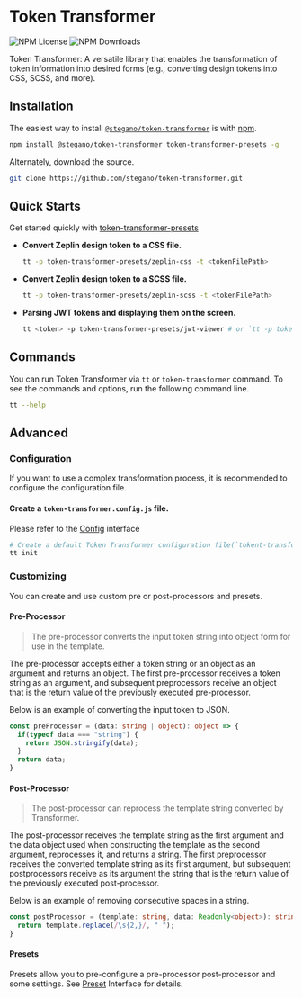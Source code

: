 # Token Transformer
![NPM License](https://img.shields.io/npm/l/@stegano/token-transformer)
![NPM Downloads](https://img.shields.io/npm/dw/@stegano/token-transformer)

Token Transformer: A versatile library that enables the transformation of token information into desired forms (e.g., converting design tokens into CSS, SCSS, and more).

## Installation

The easiest way to install [`@stegano/token-transformer`](https://npm.com/@stegano/token-transformer) is with [npm](https://www.npmjs.com/).

```bash
npm install @stegano/token-transformer token-transformer-presets -g
```

Alternately, download the source.

```bash
git clone https://github.com/stegano/token-transformer.git
```

## Quick Starts

Get started quickly with [token-transformer-presets](https://www.npmjs.com/package/@stegano/token-transformer)

* **Convert Zeplin design token to a CSS file.**
  ```bash
  tt -p token-transformer-presets/zeplin-css -t <tokenFilePath>
  ```

* **Convert Zeplin design token to a SCSS file.**
  ```bash
  tt -p token-transformer-presets/zeplin-scss -t <tokenFilePath>
  ```

* **Parsing JWT tokens and displaying them on the screen.**
  ```bash
  tt <token> -p token-transformer-presets/jwt-viewer # or `tt -p token-transformer-presets/jwt-viewer` -t <tokenFilePath>
  ```

## Commands

You can run Token Transformer via `tt` or `token-transformer` command. To see the commands and options, run the following command line.

```bash
tt --help
```

## Advanced
### Configuration

If you want to use a complex transformation process, it is recommended to configure the configuration file.

#### Create a `token-transformer.config.js` file.

Please refer to the [Config](./src/config/config.interface.ts) interface

```bash
# Create a default Token Transformer configuration file(`tokent-transformer.config.js`)
tt init 
```

### Customizing

You can create and use custom pre or post-processors and presets.

#### Pre-Processor

> The pre-processor converts the input token string into object form for use in the template.

The pre-processor accepts either a token string or an object as an argument and returns an object. The first pre-processor receives a token string as an argument, and subsequent preprocessors receive an object that is the return value of the previously executed pre-processor.


Below is an example of converting the input token to JSON.

```ts
const preProcessor = (data: string | object): object => {
  if(typeof data === "string") {
    return JSON.stringify(data);
  }
  return data;
}
```


#### Post-Processor

> The post-processor can reprocess the template string converted by Transformer.

The post-processor receives the template string as the first argument and the data object used when constructing the template as the second argument, reprocesses it, and returns a string. The first preprocessor receives the converted template string as its first argument, but subsequent postprocessors receive as its argument the string that is the return value of the previously executed post-processor.

Below is an example of removing consecutive spaces in a string.

```ts
const postProcessor = (template: string, data: Readonly<object>): string => {
  return template.replace(/\s{2,}/, " ");
}
```

#### Presets
Presets allow you to pre-configure a pre-processor post-processor and some settings. See [Preset](./src/transform/transform.interface.ts) Interface for details.